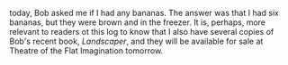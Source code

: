 today, Bob asked me if I had any bananas. The answer was that I had six bananas, but they were brown and in the freezer. It is, perhaps, more relevant to readers ot this log to know that I also have several copies of Bob's recent book, *Landscaper*, and they will be available for sale at Theatre of the Flat Imagination tomorrow.